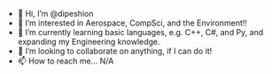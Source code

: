 - 👋 Hi, I’m @dipeshion
- 👀 I’m interested in Aerospace, CompSci, and the Environment!!
- 🌱 I’m currently learning basic languages, e.g. C++, C#, and Py, and expanding my Engineering knowledge.
- 💞️ I’m looking to collaborate on anything, if I can do it!
- 📫 How to reach me... N/A 

<!---
dipeshion/dipeshion is a ✨ special ✨ repository because its `README.md` (this file) appears on your GitHub profile.
You can click the Preview link to take a look at your changes.
--->

